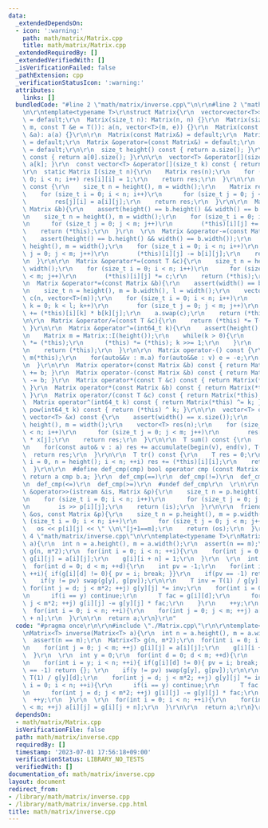 ```yaml
---
data:
  _extendedDependsOn:
  - icon: ':warning:'
    path: math/matrix/Matrix.cpp
    title: math/matrix/Matrix.cpp
  _extendedRequiredBy: []
  _extendedVerifiedWith: []
  _isVerificationFailed: false
  _pathExtension: cpp
  _verificationStatusIcon: ':warning:'
  attributes:
    links: []
  bundledCode: "#line 2 \"math/matrix/inverse.cpp\"\n\r\n#line 2 \"math/matrix/Matrix.cpp\"\
    \n\r\ntemplate<typename T>\r\nstruct Matrix{\r\n  vector<vector<T>> a;\r\n  Matrix()\
    \ = default;\r\n  Matrix(size_t n): Matrix(n, n) {}\r\n  Matrix(size_t n, size_t\
    \ m, const T &e = T()): a(n, vector<T>(m, e)) {}\r\n  Matrix(const vector<vector<T>>\
    \ &a): a(a) {}\r\n\r\n  Matrix(const Matrix&) = default;\r\n  Matrix(Matrix&&)\
    \ = default;\r\n  Matrix &operator=(const Matrix&) = default;\r\n  Matrix &operator=(Matrix&&)\
    \ = default;\r\n\r\n  size_t height() const { return a.size(); }\r\n  size_t width()\
    \ const { return a[0].size(); }\r\n\r\n  vector<T> &operator[](size_t k) { return\
    \ a[k]; }\r\n  const vector<T> &operator[](size_t k) const { return a[k]; }\r\n\
    \r\n  static Matrix I(size_t n){\r\n    Matrix res(n);\r\n    for (size_t i =\
    \ 0; i < n; i++) res[i][i] = 1;\r\n    return res;\r\n  }\r\n\r\n  Matrix Transpose()\
    \ const {\r\n    size_t n = height(), m = width();\r\n    Matrix res(m, n);\r\n\
    \    for (size_t i = 0; i < n; i++)\r\n      for (size_t j = 0; j < m; j++)\r\n\
    \        res[j][i] = a[i][j];\r\n    return res;\r\n  }\r\n\r\n  Matrix &operator+=(const\
    \ Matrix &b){\r\n    assert(height() == b.height() && width() == b.width());\r\
    \n    size_t n = height(), m = width();\r\n    for (size_t i = 0; i < n; i++)\r\
    \n      for (size_t j = 0; j < m; j++)\r\n        (*this)[i][j] += b[i][j];\r\n\
    \    return (*this);\r\n  }\r\n  \r\n  Matrix &operator-=(const Matrix &b){\r\n\
    \    assert(height() == b.height() && width() == b.width());\r\n    size_t n =\
    \ height(), m = width();\r\n    for (size_t i = 0; i < n; i++)\r\n      for (size_t\
    \ j = 0; j < m; j++)\r\n        (*this)[i][j] -= b[i][j];\r\n    return (*this);\r\
    \n  }\r\n\r\n  Matrix &operator*=(const T &c){\r\n    size_t n = height(), m =\
    \ width();\r\n    for (size_t i = 0; i < n; i++)\r\n      for (size_t j = 0; j\
    \ < m; j++)\r\n        (*this)[i][j] *= c;\r\n    return (*this);\r\n  }\r\n\r\
    \n  Matrix &operator*=(const Matrix &b){\r\n    assert(width() == b.height());\r\
    \n    size_t n = height(), m = b.width(), l = width();\r\n    vector<vector<T>>\
    \ c(n, vector<T>(m));\r\n    for (size_t i = 0; i < n; i++)\r\n      for (size_t\
    \ k = 0; k < l; k++)\r\n        for (size_t j = 0; j < m; j++)\r\n          c[i][j]\
    \ += (*this)[i][k] * b[k][j];\r\n    a.swap(c);\r\n    return (*this);\r\n  }\r\
    \n\r\n  Matrix &operator/=(const T &c){\r\n    return (*this) *= T(1)/c;\r\n \
    \ }\r\n\r\n  Matrix &operator^=(int64_t k){\r\n    assert(height() == width());\r\
    \n    Matrix m = Matrix::I(height());\r\n    while(k > 0){\r\n      if(k&1) m\
    \ *= (*this);\r\n      (*this) *= (*this); k >>= 1;\r\n    }\r\n    a.swap(m.a);\r\
    \n    return (*this);\r\n  }\r\n\r\n  Matrix operator-() const {\r\n    Matrix\
    \ m(*this);\r\n    for(auto&&v : m.a) for(auto&&e : v) e = -e;\r\n    return m;\r\
    \n  }\r\n\r\n  Matrix operator+(const Matrix &b) const { return Matrix(*this)\
    \ += b; }\r\n  Matrix operator-(const Matrix &b) const { return Matrix(*this)\
    \ -= b; }\r\n  Matrix operator*(const T &c) const { return Matrix(*this) *= c;\
    \ }\r\n  Matrix operator*(const Matrix &b) const { return Matrix(*this) *= b;\
    \ }\r\n  Matrix operator/(const T &c) const { return Matrix(*this) /= c; }\r\n\
    \  Matrix operator^(int64_t k) const { return Matrix(*this) ^= k; }\r\n\r\n  Matrix\
    \ pow(int64_t k) const { return (*this) ^ k; }\r\n\r\n  vector<T> operator*(const\
    \ vector<T> &x) const {\r\n    assert(width() == x.size());\r\n    size_t n =\
    \ height(), m = width();\r\n    vector<T> res(n);\r\n    for (size_t i = 0; i\
    \ < n; i++)\r\n      for (size_t j = 0; j < m; j++)\r\n        res[i] += (*this)[i][j]\
    \ * x[j];\r\n    return res;\r\n  }\r\n\r\n  T sum() const {\r\n    T res = 0;\r\
    \n    for(const auto& v : a) res += accumulate(begin(v), end(v), T(0));\r\n  \
    \  return res;\r\n  }\r\n\r\n  T tr() const {\r\n    T res = 0;\r\n    for(size_t\
    \ i = 0, n = height(); i < n; ++i) res += (*this)[i][i];\r\n    return res;\r\n\
    \  }\r\n\r\n  #define def_cmp(cmp) bool operator cmp (const Matrix &b) const {\
    \ return a cmp b.a; }\r\n  def_cmp(==)\r\n  def_cmp(!=)\r\n  def_cmp(<)\r\n  def_cmp(>)\r\
    \n  def_cmp(<=)\r\n  def_cmp(>=)\r\n  #undef def_cmp\r\n  \r\n\r\n  friend istream\
    \ &operator>>(istream &is, Matrix &p){\r\n    size_t n = p.height(), m = p.width();\r\
    \n    for (size_t i = 0; i < n; i++)\r\n      for (size_t j = 0; j < m; j++)\r\
    \n        is >> p[i][j];\r\n    return (is);\r\n  }\r\n\r\n  friend ostream &operator<<(ostream\
    \ &os, const Matrix &p){\r\n    size_t n = p.height(), m = p.width();\r\n    for\
    \ (size_t i = 0; i < n; i++)\r\n      for (size_t j = 0; j < m; j++)\r\n     \
    \   os << p[i][j] << \" \\n\"[j+1==m];\r\n    return (os);\r\n  }\r\n};\r\n#line\
    \ 4 \"math/matrix/inverse.cpp\"\n\r\ntemplate<typename T>\r\nMatrix<T> inverse(Matrix<T>\
    \ a){\r\n  int n = a.height(), m = a.width();\r\n  assert(n == m);\r\n  Matrix<T>\
    \ g(n, m*2);\r\n  for(int i = 0; i < n; ++i){\r\n    for(int j = 0; j < m; ++j)\
    \ g[i][j] = a[i][j];\r\n    g[i][i + n] = 1;\r\n  }\r\n  \r\n  int y = 0;\r\n\
    \  for(int d = 0; d < m; ++d){\r\n    int pv = -1;\r\n    for(int i = y; i < n;\
    \ ++i){ if(g[i][d] != 0){ pv = i; break; }}\r\n    if(pv == -1) return {}; \r\n\
    \    if(y != pv) swap(g[y], g[pv]);\r\n\r\n    T inv = T(1) / g[y][d];\r\n   \
    \ for(int j = d; j < m*2; ++j) g[y][j] *= inv;\r\n    for(int i = 0; i < n; ++i){\r\
    \n      if(i == y) continue;\r\n      T fac = g[i][d];\r\n      for(int j = d;\
    \ j < m*2; ++j) g[i][j] -= g[y][j] * fac;\r\n    }\r\n    ++y;\r\n  }\r\n  \r\n\
    \  for(int i = 0; i < n; ++i){\r\n    for(int j = 0; j < m; ++j) a[i][j] = g[i][j\
    \ + n];\r\n  }\r\n\r\n  return a;\r\n}\r\n"
  code: "#pragma once\r\n\r\n#include \"./Matrix.cpp\"\r\n\r\ntemplate<typename T>\r\
    \nMatrix<T> inverse(Matrix<T> a){\r\n  int n = a.height(), m = a.width();\r\n\
    \  assert(n == m);\r\n  Matrix<T> g(n, m*2);\r\n  for(int i = 0; i < n; ++i){\r\
    \n    for(int j = 0; j < m; ++j) g[i][j] = a[i][j];\r\n    g[i][i + n] = 1;\r\n\
    \  }\r\n  \r\n  int y = 0;\r\n  for(int d = 0; d < m; ++d){\r\n    int pv = -1;\r\
    \n    for(int i = y; i < n; ++i){ if(g[i][d] != 0){ pv = i; break; }}\r\n    if(pv\
    \ == -1) return {}; \r\n    if(y != pv) swap(g[y], g[pv]);\r\n\r\n    T inv =\
    \ T(1) / g[y][d];\r\n    for(int j = d; j < m*2; ++j) g[y][j] *= inv;\r\n    for(int\
    \ i = 0; i < n; ++i){\r\n      if(i == y) continue;\r\n      T fac = g[i][d];\r\
    \n      for(int j = d; j < m*2; ++j) g[i][j] -= g[y][j] * fac;\r\n    }\r\n  \
    \  ++y;\r\n  }\r\n  \r\n  for(int i = 0; i < n; ++i){\r\n    for(int j = 0; j\
    \ < m; ++j) a[i][j] = g[i][j + n];\r\n  }\r\n\r\n  return a;\r\n}\r\n"
  dependsOn:
  - math/matrix/Matrix.cpp
  isVerificationFile: false
  path: math/matrix/inverse.cpp
  requiredBy: []
  timestamp: '2023-07-01 17:56:18+09:00'
  verificationStatus: LIBRARY_NO_TESTS
  verifiedWith: []
documentation_of: math/matrix/inverse.cpp
layout: document
redirect_from:
- /library/math/matrix/inverse.cpp
- /library/math/matrix/inverse.cpp.html
title: math/matrix/inverse.cpp
---
```

